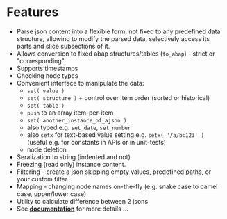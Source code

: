 # Features

- Parse json content into a flexible form, not fixed to any predefined data structure, allowing to modify the parsed data, selectively access its parts and slice subsections of it.
- Allows conversion to fixed abap structures/tables (`to_abap`) - strict or "corresponding".
- Supports timestamps
- Checking node types
- Convenient interface to manipulate the data:
  - `set( value )`
  - `set( structure )` + control over item order (sorted or historical)
  - `set( table )`
  - `push` to an array item-per-item
  - `set( another_instance_of_ajson )`
  - also typed e.g. `set_date`, `set_number`
  - also `setx` for text-based value setting e.g. `setx( '/a/b:123' )` (useful e.g. for constants in APIs or in unit-tests)
  - node deletion
- Seralization to string (indented and not).
- Freezing (read only) instance content.
- Filtering - create a json skipping empty values, predefined paths, or your custom filter.
- Mapping - changing node names on-the-fly (e.g. snake case to camel case, upper/lower case)
- Utility to calculate difference between 2 jsons
- See **[documentation](./docs/intro)** for more details ...
